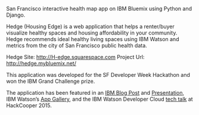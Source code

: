 San Francisco interactive health map app on IBM Bluemix using Python and Django.

Hedge (Housing Edge) is a web application that helps a renter/buyer visualize healthy spaces and housing affordability in your community.  Hedge recommends ideal healthy living spaces using IBM Watson and metrics from the city of San Francisco public health data.   

Hedge Site: http://H-edge.squarespace.com
Project Url: http://hedge.mybluemix.net/

This application was developed for the SF Developer Week Hackathon and won the IBM Grand Challenge prize.

The application has been featured in an [IBM Blog Post] and [Presentation], IBM Watson’s [App Gallery], and the IBM Watson Developer Cloud [tech talk] at HackCooper 2015.

[IBM Blog Post]: http://heidloff.net/nh/home.nsf/article.xsp?id=02112015070444AMNHEKPJ.htm
[Presentation]: http://heidloff.net/nh/home.nsf/dx/hedge2.pdf/$file/hedge2.pdf
[App Gallery]: https://developer.ibm.com/watson/blog/2015/03/25/watson-wild-hackathons-innovation/
[tech talk]: http://www.slideshare.net/ibmwatsondevelopercloud/wdc-tech-talk-cooper-hackathon-2015
